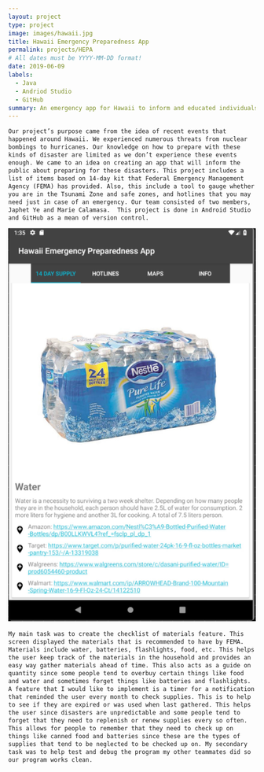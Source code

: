 ```yaml
---
layout: project
type: project
image: images/hawaii.jpg
title: Hawaii Emergency Preparedness App
permalink: projects/HEPA
# All dates must be YYYY-MM-DD format!
date: 2019-06-09
labels:
  - Java
  - Andriod Studio
  - GitHub
summary: An emergency app for Hawaii to inform and educated individuals when disaster occurs.
---
```


	Our project’s purpose came from the idea of recent events that happened around Hawaii. We experienced numerous threats from nuclear bombings to hurricanes. Our knowledge on how to prepare with these kinds of disaster are limited as we don’t experience these events enough. We came to an idea on creating an app that will inform the public about preparing for these disasters. This project includes a list of items based on 14-day kit that Federal Emergency Management Agency (FEMA) has provided. Also, this include a tool to gauge whether you are in the Tsunami Zone and safe zones, and hotlines that you may need just in case of an emergency. Our team consisted of two members, Japhet Ye and Marie Calamasa.  This project is done in Android Studio and GitHub as a mean of version control.
	
<img class="ui medium right floated rounded image" src="../images/HEPA.png">

	My main task was to create the checklist of materials feature. This screen displayed the materials that is recommended to have by FEMA. Materials include water, batteries, flashlights, food, etc. This helps the user keep track of the materials in the household and provides an easy way gather materials ahead of time. This also acts as a guide on quantity since some people tend to overbuy certain things like food and water and sometimes forget things like batteries and flashlights. A feature that I would like to implement is a timer for a notification that reminded the user every month to check supplies. This is to help to see if they are expired or was used when last gathered. This helps the user since disasters are unpredictable and some people tend to forget that they need to replenish or renew supplies every so often. This allows for people to remember that they need to check up on things like canned food and batteries since these are the types of supplies that tend to be neglected to be checked up on. My secondary task was to help test and debug the program my other teammates did so our program works clean.
